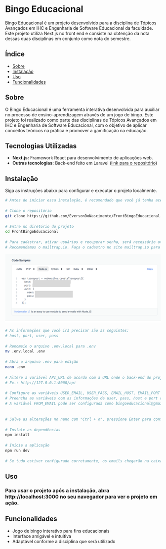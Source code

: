 # Bingo Educacional

Bingo Educacional é um projeto desenvolvido para a disciplina de Tópicos Avançados em IHC e Engenharia de Software Educacional da faculdade. Este projeto utiliza Next.js no front end e consiste na obtenção da nota dessas duas disciplinas em conjunto como nota do semestre.

## Índice

- [Sobre](#sobre)
- [Instalação](#instalação)
- [Uso](#uso)
- [Funcionalidades](#funcionalidades)

## Sobre

O Bingo Educacional é uma ferramenta interativa desenvolvida para auxiliar no processo de ensino-aprendizagem através de um jogo de bingo. Este projeto foi realizado como parte das disciplinas de Tópicos Avançados em IHC e Engenharia de Software Educacional, com o objetivo de aplicar conceitos teóricos na prática e promover a gamificação na educação.

## Tecnologias Utilizadas

- **Next.js:** Framework React para desenvolvimento de aplicações web.
- **Outras tecnologias:** Back-end feito em Laravel ([link para o repositório](https://github.com/Gustavo-Henrique-Lima/BingoEducacional))

## Instalação

Siga as instruções abaixo para configurar e executar o projeto localmente.

```bash
# Antes de iniciar essa instalação, é recomendado que você já tenha acessado e seguido o tutorial de instalação do back-end do projeto

# Clone o repositório
git clone https://github.com/EversonDoNascimento/FrontBingoEducacional.git

# Entre no diretório do projeto
cd FrontBingoEducacional

# Para cadastrar, ativar usuários e recuperar senha, será necessário utilizar um simulador de servidor SMTP.
# Recomendamos o mailtrap.io. Faça o cadastro no site mailtrap.io para obter suas credenciais SMTP.
```

![Imagem mailtrap](./public/readme/mailtrap.png)

```bash
# As informações que você irá precisar são as seguintes:
# host, port, user, pass

# Renomeie o arquivo .env.local para .env
mv .env.local .env

# Abra o arquivo .env para edição
nano .env

# Altere a variável API_URL de acordo com a URL onde o back-end do projeto está rodando
# Ex.: http://127.0.0.1:8000/api

# Configure as variáveis USER_EMAIL, USER_PASS, EMAIL_HOST, EMAIL_PORT com as informações do seu servidor SMTP do mailtrap.io.
# Preencha as variáveis com as informações de user, pass, host e port respectivamente.
# A variável FROM_EMAIL pode ser configurada como bingoeducacional@gmail.com


# Salve as alterações no nano com "Ctrl + o", pressione Enter para confirmar e saia do editor com "Ctrl + x".

# Instale as dependências
npm install

# Inicie a aplicação
npm run dev

# Se tudo estiver configurado corretamente, os emails chegarão na caixa de emails do mailtrap.io.
```

## Uso

### Para usar o projeto após a instalação, abra http://localhost:3000 no seu navegador para ver o projeto em ação.

## Funcionalidades

- Jogo de bingo interativo para fins educacionais
- Interface amigável e intuitiva
- Adaptável conforme a disciplina que será utilizado
